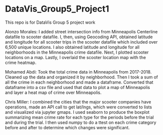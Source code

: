 # DataVis_Group5_Project1
This repo is for DataVis Group 5 project work 

Alonzo Morales: I added street intersection info from Minneapolis Centerline datafile to scooter datafile. I, then, using Geocoding API, obtained latitude and longitude for all scooter trips in the scooter datafile which included over 6,500 unique locations. I also obtained latitude and longitude for all neighborhoods in the Minneapolis crime datafile. Next, I plotted scooter locations on a map. Lastly, I overlaid the scooter location map with the crime heatmap.

Mohamed Abdi: Took the total crime data in Minneapolis from 2017-2018. Cleaned up the data and organized it by neighborhood. Then I took a sum of all the crime in each neighborhood and made a dataframe. Converted that dataframe into a csv file and used that data to plot a map of Minneapolis and layer a heat map of crime over Minneapolis.

Chris Miller:  I combined the cities that the major scooter companies have operations, made an API call to get lat/lngs, which were converted to lists and visualized via jupyter gmaps.  I used seaborn to produce the boxplot summarizing mean crime rate for each type for the periods before the trial and during the trial.   I then used numpy to do a ttest on each crime category before and after to determine which changes were significant.  

